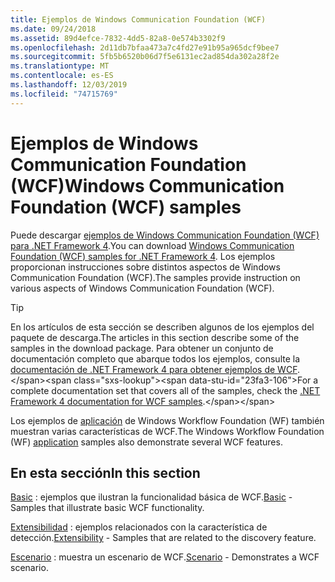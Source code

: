 ```yaml
---
title: Ejemplos de Windows Communication Foundation (WCF)
ms.date: 09/24/2018
ms.assetid: 89d4efce-7832-4dd5-82a8-0e574b3302f9
ms.openlocfilehash: 2d11db7bfaa473a7c4fd27e91b95a965dcf9bee7
ms.sourcegitcommit: 5fb5b6520b06d7f5e6131ec2ad854da302a28f2e
ms.translationtype: MT
ms.contentlocale: es-ES
ms.lasthandoff: 12/03/2019
ms.locfileid: "74715769"
---
```

# <a name="windows-communication-foundation-wcf-samples"></a><span data-ttu-id="23fa3-102">Ejemplos de Windows Communication Foundation (WCF)</span><span class="sxs-lookup"><span data-stu-id="23fa3-102">Windows Communication Foundation (WCF) samples</span></span>

<span data-ttu-id="23fa3-103">Puede descargar [ejemplos de Windows Communication Foundation (WCF) para .NET Framework 4](https://www.microsoft.com/download/details.aspx?id=21459).</span><span class="sxs-lookup"><span data-stu-id="23fa3-103">You can download [Windows Communication Foundation (WCF) samples for .NET Framework 4](https://www.microsoft.com/download/details.aspx?id=21459).</span></span> <span data-ttu-id="23fa3-104">Los ejemplos proporcionan instrucciones sobre distintos aspectos de Windows Communication Foundation (WCF).</span><span class="sxs-lookup"><span data-stu-id="23fa3-104">The samples provide instruction on various aspects of Windows Communication Foundation (WCF).</span></span>
  
> [!TIP]
> <span data-ttu-id="23fa3-105">En los artículos de esta sección se describen algunos de los ejemplos del paquete de descarga.</span><span class="sxs-lookup"><span data-stu-id="23fa3-105">The articles in this section describe some of the samples in the download package.</span></span> <span data-ttu-id="23fa3-106">Para obtener un conjunto de documentación completo que abarque todos los ejemplos, consulte la [documentación de .NET Framework 4 para obtener ejemplos de WCF](https://docs.microsoft.com/previous-versions/dotnet/netframework-4.0/dd483346(v%3dvs.100)).</span><span class="sxs-lookup"><span data-stu-id="23fa3-106">For a complete documentation set that covers all of the samples, check the [.NET Framework 4 documentation for WCF samples](https://docs.microsoft.com/previous-versions/dotnet/netframework-4.0/dd483346(v%3dvs.100)).</span></span>

<span data-ttu-id="23fa3-107">Los ejemplos de [aplicación](../../windows-workflow-foundation/samples/application.md) de Windows Workflow Foundation (WF) también muestran varias características de WCF.</span><span class="sxs-lookup"><span data-stu-id="23fa3-107">The Windows Workflow Foundation (WF) [application](../../windows-workflow-foundation/samples/application.md) samples also demonstrate several WCF features.</span></span>
  
## <a name="in-this-section"></a><span data-ttu-id="23fa3-108">En esta sección</span><span class="sxs-lookup"><span data-stu-id="23fa3-108">In this section</span></span>  

<span data-ttu-id="23fa3-109">[Basic](basic.md) : ejemplos que ilustran la funcionalidad básica de WCF.</span><span class="sxs-lookup"><span data-stu-id="23fa3-109">[Basic](basic.md) - Samples that illustrate basic WCF functionality.</span></span>  

<span data-ttu-id="23fa3-110">[Extensibilidad](extensibility.md) : ejemplos relacionados con la característica de detección.</span><span class="sxs-lookup"><span data-stu-id="23fa3-110">[Extensibility](extensibility.md) - Samples that are related to the discovery feature.</span></span>  

<span data-ttu-id="23fa3-111">[Escenario](scenario.md) : muestra un escenario de WCF.</span><span class="sxs-lookup"><span data-stu-id="23fa3-111">[Scenario](scenario.md) - Demonstrates a WCF scenario.</span></span>
